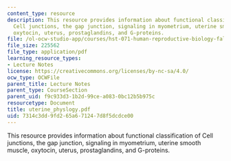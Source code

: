 ```yaml
---
content_type: resource
description: This resource provides information about functional classification of
  Cell junctions, the gap junction, signaling in myometrium, uterine smooth muscle,
  oxytocin, uterus, prostaglandins, and G-proteins.
file: /ol-ocw-studio-app/courses/hst-071-human-reproductive-biology-fall-2005/7314c3dd9fd265a671247d8f5dcdce00_uterine_physlogy.pdf
file_size: 225562
file_type: application/pdf
learning_resource_types:
- Lecture Notes
license: https://creativecommons.org/licenses/by-nc-sa/4.0/
ocw_type: OCWFile
parent_title: Lecture Notes
parent_type: CourseSection
parent_uid: f9c933d3-1b2d-99ce-a083-0bc12b5b975c
resourcetype: Document
title: uterine_physlogy.pdf
uid: 7314c3dd-9fd2-65a6-7124-7d8f5dcdce00
---
```

This resource provides information about functional classification of Cell junctions, the gap junction, signaling in myometrium, uterine smooth muscle, oxytocin, uterus, prostaglandins, and G-proteins.